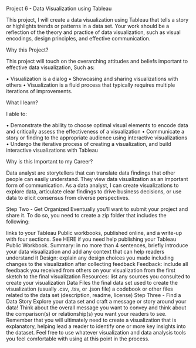 Project 6 - Data Visualization using Tableau

This project, I will create a data visualization using Tableau that tells a story or highlights trends or patterns in a data set. Your work should be a reflection of the theory and practice of data visualization, such as visual encodings, design principles, and effective communication.

Why this Project?

This project will touch on the overarching attitudes and beliefs important to effective data visualization,
Such as:

•	Visualization is a dialog
•	Showcasing and sharing visualizations with others
•	Visualization is a fluid process that typically requires multiple iterations of improvements.

What I learn?

I able to:

•	Demonstrate the ability to choose optimal visual elements to encode data and critically assess the effectiveness of a visualization
•	Communicate a story or finding to the appropriate audience using interactive visualizations
•	Undergo the iterative process of creating a visualization, and build interactive visualizations with Tableau

Why is this Important to my Career?

Data analyst are storytellers that can translate data findings that other people can easily understand. They view data visualization as an important form of communication. As a data analyst, I can create visualizations to explore data, articulate clear findings to drive business decisions, or use data to elicit consensus from diverse perspectives.

Step Two - Get Organized
Eventually you’ll want to submit your project and share it. To do so, you need to create a zip folder that includes the following:

links to your Tableau Public workbooks, published online, and a write-up with four sections. See HERE if you need help publishing your Tableau Public Workbook.
Summary: in no more than 4 sentences, briefly introduce your data visualization and add any context that can help readers understand it
Design: explain any design choices you made including changes to the visualization after collecting feedback
Feedback: include all feedback you received from others on your visualization from the first sketch to the final visualization
Resources: list any sources you consulted to create your visualization
Data Files
the final data set used to create the visualization (usually .csv, .tsv, or .json file)
a codebook or other files related to the data set (description, readme, license)
Step Three - Find a Data Story
Explore your data set and craft a message or story around your data! Think about the overall message you want to convey and think about the comparison(s) or relationship(s) you want your readers to see. Remember that you will ultimately need to create a visualization that is explanatory, helping lead a reader to identify one or more key insights into the dataset. Feel free to use whatever visualization and data analysis tools you feel comfortable with using at this point in the process.
